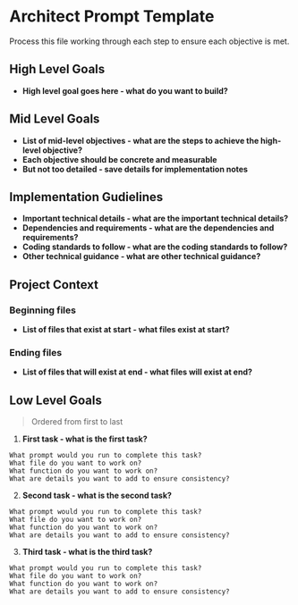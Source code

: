 # Architect Prompt Template
Process this file working through each step to ensure each objective is met.

## High Level Goals

- **High level goal goes here - what do you want to build?**

## Mid Level Goals

- **List of mid-level objectives - what are the steps to achieve the high-level objective?**
- **Each objective should be concrete and measurable**
- **But not too detailed - save details for implementation notes**

## Implementation Gudielines
- **Important technical details - what are the important technical details?**
- **Dependencies and requirements - what are the dependencies and requirements?**
- **Coding standards to follow - what are the coding standards to follow?**
- **Other technical guidance - what are other technical guidance?**

## Project Context

### Beginning files
- **List of files that exist at start - what files exist at start?**

### Ending files
- **List of files that will exist at end - what files will exist at end?**

## Low Level Goals
> Ordered from first to last

1. **First task - what is the first task?**  
```code-example
What prompt would you run to complete this task?
What file do you want to work on?
What function do you want to work on?
What are details you want to add to ensure consistency?
```

2. **Second task - what is the second task?**  
```code-example
What prompt would you run to complete this task?
What file do you want to work on?
What function do you want to work on?
What are details you want to add to ensure consistency?
```

3. **Third task - what is the third task?**  
```code-example
What prompt would you run to complete this task?
What file do you want to work on?
What function do you want to work on?
What are details you want to add to ensure consistency?
```